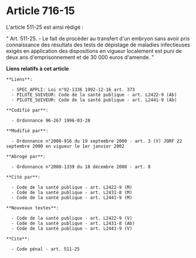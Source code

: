 # Article 716-15

L'article 511-25 est ainsi rédigé :

" Art. 511-25. - Le fait de procéder au transfert d'un embryon sans avoir pris connaissance des résultats des tests de
dépistage de maladies infectieuses exigés en application des dispositions en vigueur localement est puni de deux ans
d'emprisonnement et de 30 000 euros d'amende. "

**Liens relatifs à cet article**

	**Liens**:

	  - SPEC_APPLI: Loi n°92-1336 1992-12-16 art. 373
	  - PILOTE_SUIVEUR: Code de la santé publique - art. L2422-9 (Ab)
	  - PILOTE_SUIVEUR: Code de la santé publique - art. L2441-9 (Ab)

	**Codifié par**:

	  - Ordonnance 96-267 1996-03-28

	**Modifié par**:

	  - Ordonnance n°2000-916 du 19 septembre 2000 - art. 3 (V) JORF 22 septembre 2000 en vigueur le 1er janvier 2002

	**Abrogé par**:

	  - Ordonnance n°2008-1339 du 18 décembre 2008 - art. 8

	**Cité par**:

	  - Code de la santé publique - art. L2422-9 (M)
	  - Code de la santé publique - art. L2431-8 (M)
	  - Code de la santé publique - art. L2441-9 (M)

	**Nouveaux textes**:

	  - Code de la santé publique - art. L2422-9 (V)
	  - Code de la santé publique - art. L2431-8 (Ab)
	  - Code de la santé publique - art. L2441-9 (V)

	**Cite**:

	  - Code pénal - art. 511-25
